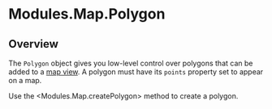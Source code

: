 # Modules.Map.Polygon

<TypeHeader/>

## Overview

The `Polygon` object gives you low-level control over polygons that can be added to a
[map view](Modules.Map.View). A polygon must have its `points` property set to appear on a map.

Use the <Modules.Map.createPolygon> method to create a polygon.

<ApiDocs/>
